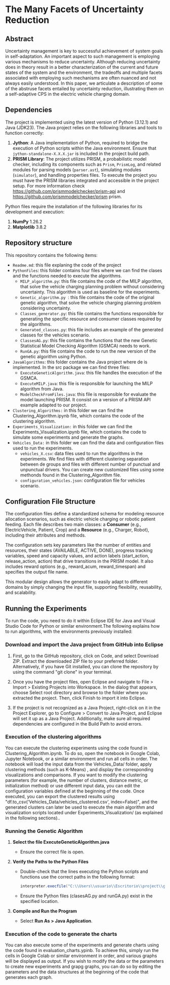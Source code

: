 # The Many Facets of Uncertainty Reduction

## Abstract
Uncertainty management is key to successful achievement of system goals in self-adaptation. An important aspect to such management is employing various mechanisms to reduce uncertainty. Although reducing uncertainty does in theory result in a better characterization of the current and future states of the system and the environment, the tradeoffs and multiple facets associated with employing such mechanisms are often nuanced and not always easily understood. In this paper, we articulate a description of some of the abstruse facets entailed by uncertainty reduction, illustrating them on a self-adaptive CPS in the electric vehicle charging domain.

## Dependencies

The project is implemented using the latest version of Python (3.12.1) and Java (JDK23). 
The Java project relies on the following libraries and tools to function correctly:
1. **Jython**: A Java implementation of Python, required to bridge the execution of Python scripts within the Java environment. Ensure that `jython-standalone-X.X.X.jar` is included in the project build path.
2. **PRISM Library**: The project utilizes PRISM, a probabilistic model checker, including its components such as `Prism`, `PrismLog`, and related modules for parsing models (`parser.ast`), simulating modules (`simulator`), and handling properties files. To execute the project you must have the PRISM libraries integrated and accessible in the project setup. For more information check https://github.com/prismmodelchecker/prism-api and https://github.com/prismmodelchecker/prism prism.

Python files require the installation of the following libraries for its development and execution:
1. **NumPy** 1.26.2
2. **Matplotlib** 3.8.2

## Repository structure
This repository contains the following items:
* `Readme.md`: this file explaning the code of the project
* `PythonFiles`: this folder contains four files where we can find the clases and the functions needed to execute the algorithms.  
  * `MILP_algorithm.py`: this file contains the code of the MILP algorithm, that solve the vehicle charging planning problem without considering uncertainty. This algorithm is used as baseline for the experiments.
  * `Genetic_algorithm.py `: this file contains the code of the original genetic algorithm, that solve the vehicle charging planning problem considering uncertainty.
  * `Classes_generator.py`: this file contains the functions responsible for generating the specific resource and consumer classes required by the algorithms.
  * `Generated_classes.py`: this file includes an example of the generated classes for the vehicles scenario.
  * `ClassesAG.py`: this file contains the functions that the new Genetic Statistical Model Checking Algorithm (GSMCA) needs to work.
  * `RunGA.py`: this file contains the code to run the new version of the genetic algorithm using Python.
* `JavaAlgorithms`: this folder contains the Java project where de  is implemented. In the src package we can find three files:
  * `ExecuteGeneticAlgorithm.java`: this file handles the execution of the GSMCA.
  * `ExecuteMILP.java`: this file is responsible for launching the MILP algorithm from Java.
  * `ModelCheckFromFiles.java`: this file is responsible for evaluate the model launching PRISM. It consist on a version of a PRISM API example adapted to our project.
* `Clustering_Algorithms:` in this folder we can find the Clustering_Algorithm.ipynb file, which contains the code of the clustering algorithm.
* `Experiments_Visualization:` in this folder we can find the Experiments_Visualization.ipynb file, which contains the code to simulate some experiments and generate the graphs.
* `Vehicles_Data:` in this folder we can find the data and configuration files used to run the experiments.
  * `vehicles_X.csv`: data files used to run the algorithms in the experiments. We find files with different clustering separation between de groups and files with different number of punctual and unpunctual drivers. You can create new customized files using some methonds found in the Clustering_Algorithm file.
  * `configuration_vehicles.json`: configuration file for vehicles scenario.

## Configuration File Structure
The configuration files define a standardized schema for modeling resource allocation scenarios, such as electric vehicle charging or robotic patient feeding. Each file describes two main classes: a **Consumer** (e.g., ElectricVehicle, Patient, Crop) and a **Resource** (e.g., Charger, Robot), including their attributes and methods.

The configuration sets key parameters like the number of entities and resources, their states (AVAILABLE, ACTIVE, DONE), progress tracking variables, speed and capacity values, and action labels (start_action, release_action, action) that drive transitions in the PRISM model. It also includes reward options (e.g., reward_acum, reward_timespan) and specifies the output file name.

This modular design allows the generator to easily adapt to different domains by simply changing the input file, supporting flexibility, reusability, and scalability.

## Running the Experiments
To run the code, you need to do it within Eclipse IDE for Java and Visual Studio Code for Python or similar environment.The following explains how to run algorithms, with the environments previously installed:

### Download and import the Java project from GitHub into Eclipse
1. First, go to the GitHub repository, click on Code, and select Download ZIP. Extract the downloaded ZIP file to your preferred folder. Alternatively, if you have Git installed, you can clone the repository by using the command "git clone" <repository URL> in your terminal.

2. Once you have the project files, open Eclipse and navigate to File > Import > Existing Projects into Workspace. In the dialog that appears, choose Select root directory and browse to the folder where you extracted the project. Then, click Finish to import it into Eclipse.

3. If the project is not recognized as a Java Project, right-click on it in the Project Explorer, go to Configure > Convert to Java Project, and Eclipse will set it up as a Java Project. Additionally, make sure all required dependencies are configured in the Build Path to avoid errors.

### Execution of the clustering algorithms
You can execute the clustering experiments using the code found in Clustering_Algorithm.ipynb. To do so, open the notebook in Google Colab, Jupyter Notebook, or a similar environment and run all cells in order. The notebook will load the input data from the Vehicles_Data/ folder, apply clustering methods (such as K-Means) , and display the corresponding visualizations and comparisons. If you want to modify the clustering parameters (for example, the number of clusters, distance metric, or initialization method) or use different input data, you can edit the configuration variables defined at the beginning of the code. Once executed, you can export the clustered results using "df.to_csv('Vehicles_Data/vehicles_clustered.csv', index=False)", and the generated clusters can later be used to execute the main algorithm and visualization scripts located under Experiments_Visualization/ (as explained in the following sections)..

### Running the Genetic Algorithm
1. **Select the file ExecuteGeneticAlgorithm.java**
   - Ensure the correct file is open.
     
2. **Verify the Paths to the Python Files**
   - Double-check that the lines executing the Python scripts and functions use the correct paths in the following format:
     ```java
     interpreter.execfile("C:\\Users\\usuario\\Escritorio\\project\\geneticAlgorithm.py");
     ```
   - Ensure the Python files (clasesAG.py and runGA.py) exist in the specified location.
     
3. **Compile and Run the Program**
   - Select **Run As > Java Application**.

### Execution of the code to generate the charts
You can also execute some of the experiments and generate charts using the code found in evaluation_charts.ypinb. To achieve this, simply run the cells in Google Colab or similar environment in order, and various graphs will be displayed as output. If you wish to modify the data or the parameters to create new experiments and grapg graphs, you can do so by editing the parameters and the data structures at the beginning of the code that generates each graph.


